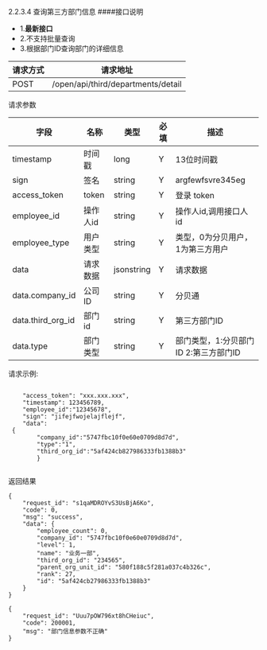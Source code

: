 2.2.3.4 查询第三方部门信息
####接口说明
- 1.**最新接口**
- 2.不支持批量查询
- 3.根据部门ID查询部门的详细信息

请求方式|请求地址
----|---
POST|/open/api/third/departments/detail

请求参数

字段|名称|类型|必填|描述
-----|-----|----|----|----
timestamp|时间戳 |long |Y|13位时间戳
sign|签名 |string |Y|argfewfsvre345eg
access\_token|token | string |Y|登录 token
employee\_id| 操作人id|string |Y|操作人id,调用接口人 id
employee\_type| 用户类型|string|Y|类型，0为分贝用户，1为第三方用户
data |请求数据| jsonstring |Y|请求数据
data.company\_id|公司ID|string|Y|分贝通
data.third\_org\_id|部门id| string |Y|第三方部门ID
data.type|部门类型| string |Y|部门类型，1:分贝部门ID 2:第三方部门ID






请求示例:
```

    "access_token": "xxx.xxx.xxx",
    "timestamp": 123456789,
    "employee_id":"12345678",
    "sign": "jifejfwojelajflejf",
    "data": {
        "company_id":"5747fbc10f0e60e0709d8d7d",
        "type":"1",
        "third_org_id":"5af424cb827986333fb1388b3"
        }
    
```

返回结果

```
{
    "request_id": "s1qaMDROYvS3UsBjA6Ko",
    "code": 0,
    "msg": "success",
    "data": {
        "employee_count": 0,
        "company_id": "5747fbc10f0e60e0709d8d7d",
        "level": 1,
        "name": "业务一部",
        "third_org_id": "234565",
        "parent_org_unit_id": "580f188c5f281a037c4b326c",
        "rank": 27,
        "id": "5af424cb27986333fb1388b3"
    }
}

{
    "request_id": "Uuu7pOW796xt8hCHeiuc",
    "code": 200001,
    "msg": "部门信息参数不正确"
}


```






